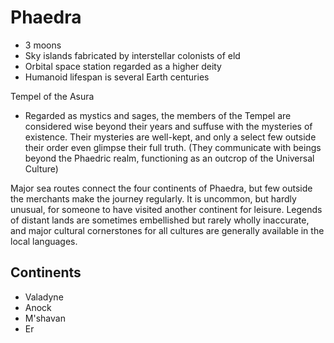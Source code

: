 # Phaedra

- 3 moons
- Sky islands fabricated by interstellar colonists of eld
- Orbital space station regarded as a higher deity
- Humanoid lifespan is several Earth centuries

Tempel of the Asura
- Regarded as mystics and sages, the members of the Tempel are considered wise beyond their years and suffuse with the mysteries of existence. Their mysteries are well-kept, and only a select few outside their order even glimpse their full truth. (They communicate with beings beyond the Phaedric realm, functioning as an outcrop of the Universal Culture)

Major sea routes connect the four continents of Phaedra, but few outside the merchants make the journey regularly. It is uncommon, but hardly unusual, for someone to have visited another continent for leisure. Legends of distant lands are sometimes embellished but rarely wholly inaccurate, and major cultural cornerstones for all cultures are generally available in the local languages.

## Continents

- Valadyne
- Anock
- M'shavan
- Er